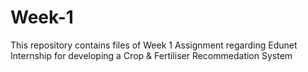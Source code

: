 # Week-1
This repository contains files of Week 1 Assignment regarding Edunet Internship for developing a Crop &amp; Fertiliser Recommedation System
